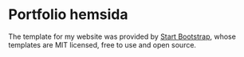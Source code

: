 # Portfolio hemsida

The template for my website was provided by [Start Bootstrap](https://startbootstrap.com/themes/grayscale/), whose templates are MIT licensed, free to use and open source.
